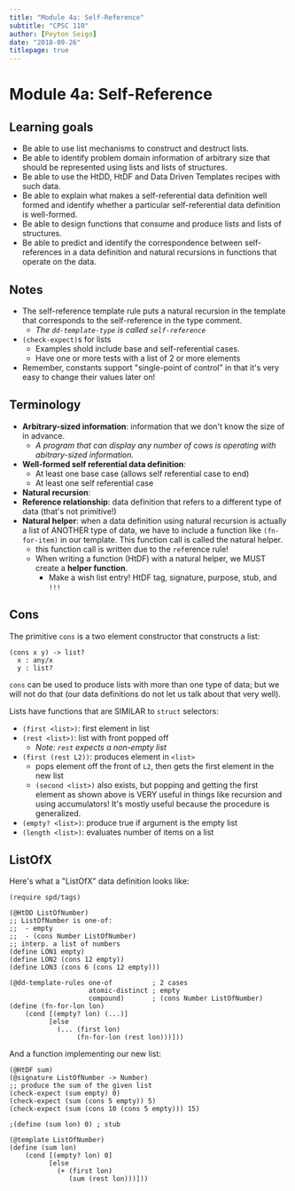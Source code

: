 ```yaml
---
title: "Module 4a: Self-Reference"
subtitle: "CPSC 110"
author: [Peyton Seigo]
date: "2018-09-26"
titlepage: true
---
```


# Module 4a: Self-Reference

## Learning goals

- Be able to use list mechanisms to construct and destruct lists.
- Be able to identify problem domain information of arbitrary size that should be represented using lists and lists of structures.
- Be able to use the HtDD, HtDF and Data Driven Templates recipes with such data.
- Be able to explain what makes a self-referential data definition well formed and identify whether a particular self-referential data definition is well-formed.
- Be able to design functions that consume and produce lists and lists of structures.
- Be able to predict and identify the correspondence between self-references in a data definition and natural recursions in functions that operate on the data.

## Notes

- The self-reference template rule puts a natural recursion in the template that corresponds to the self-reference in the type comment.
  - _The `dd-template-type` is called `self-reference`_
- `(check-expect)`s for lists
  - Examples shold include base and self-referential cases.
  - Have one or more tests with a list of 2 or more elements
- Remember, constants support "single-point of control" in that it's very easy to change their values later on!

## Terminology

- **Arbitrary-sized information**: information that we don't know the size of in advance.
  - _A program that can display any number of cows is operating with abitrary-sized information._
- **Well-formed self referential data definition**:
  - At least one base case (allows self referential case to end)
  - At least one self referential case
- **Natural recursion**:
- **Reference relationship**: data definition that refers to a different type of data (that's not primitive!)
- **Natural helper**: when a data definition using natural recursion is actually a list of ANOTHER type of data, we have to include a function like `(fn-for-item)` in our template. This function call is called the natural helper.
  - this function call is written due to the `ref`erence rule!
  - When writing a function (HtDF) with a natural helper, we MUST create a **helper function**.
    - Make a wish list entry! HtDF tag, signature, purpose, stub, and `!!!`


## Cons

The primitive `cons` is a two element constructor that constructs a list:

```racket
(cons x y) -> list?
  x : any/x
  y : list?
```

`cons` can be used to produce lists with more than one type of data; but we will not do that (our data definitions do not let us talk about that very well).

Lists have functions that are SIMILAR to `struct` selectors:

- `(first <list>)`: first element in list
- `(rest <list>)`: list with front popped off
  - _Note: `rest` expects a non-empty list_
- `(first (rest L2))`: produces element in `<list>`
  - pops element off the front of `L2`, then gets the first element in the new list
  - `(second <list>)` also exists, but popping and getting the first element as shown above is VERY useful in things like recursion and using accumulators! It's mostly useful because the procedure is generalized.
- `(empty? <list>)`: produce true if argument is the empty list
- `(length <list>)`: evaluates number of items on a list

## ListOfX

Here's what a "ListOfX" data definition looks like:

```racket
(require spd/tags)

(@HtDD ListOfNumber)
;; ListOfNumber is one-of:
;;  - empty
;;  - (cons Number ListOfNumber)
;; interp. a list of numbers
(define LON1 empty)
(define LON2 (cons 12 empty))
(define LON3 (cons 6 (cons 12 empty)))

(@dd-template-rules one-of          ; 2 cases
                    atomic-distinct ; empty
                    compound)       ; (cons Number ListOfNumber)
(define (fn-for-lon lon)
    (cond [(empty? lon) (...)]
          [else
            (... (first lon)
                 (fn-for-lon (rest lon)))]))
```

And a function implementing our new list:

```racket
(@HtDF sum)
(@signature ListOfNumber -> Number)
;; produce the sum of the given list
(check-expect (sum empty) 0)
(check-expect (sum (cons 5 empty)) 5)
(check-expect (sum (cons 10 (cons 5 empty))) 15)

;(define (sum lon) 0) ; stub

(@template ListOfNumber)
(define (sum lon)
    (cond [(empty? lon) 0]
          [else
            (+ (first lon)
               (sum (rest lon)))]))
```
